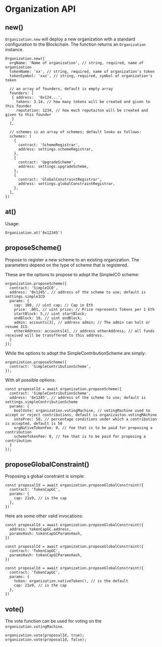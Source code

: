 # Organization API

## new()

`Organization.new` will deploy a new organization with a standard configuration to
the Blockchain. The function returns an `Organization` instance.

    Organization.new({
      orgName: 'Name of organization', // string, required, name of organization
      tokenName: 'xx', // string, required, name of organization's token
      tokenSymbol: 'xxx', // string, required, symbol of organization's token

      // an array of founders, default is empty array
      founders: [
       { address:  '0x124...',
         tokens: 3.14, // how many tokens will be created and given to this founder
         reputation: 1234, // how much reputaiton will be created and given to this founder
       }
      ],  

      // schemes is an array of schemes; default looks as follows:  
      schemes: [
        {
          contract: 'SchemeRegistrar',
          address: settings.schemeRegistrar,
        },
        {
          contract: 'UpgradeScheme',
          address: settings.upgradeScheme,
        },
        {
          contract: 'GlobalConstraintRegistrar',
          address: settings.globalConstraintRegistrar,
        },
      ],
    })


## at()

Usage:

    Organization.at('0x12345')

## proposeScheme()

Propose to register a new scheme to an existing organization. The parameters depend on the
type of scheme that is registered.

These are the options to propose to adopt the SimpleICO scheme:

    organization.proposeScheme({
      contract: 'SimpleICO',
      address: '0x1245', // address of the scheme to use; default is settings.simpleICO
      params: {
        cap: 100, // uint cap; // Cap in Eth
        price: .001, // uint price; // Price represents Tokens per 1 Eth
        startBlock: 5,// uint startBlock;
        endBlock: 10, // uint endBlock;
        admin: accounts[3], // address admin; // The admin can halt or resume ICO.
        etherAddress: accounts[4], // address etherAddress; // all funds received will be transffered to this address.
      }
    });

While the options to adopt the SimpleContributionScheme are simply:

    organization.proposeScheme({
      contract: 'SimpleContributionScheme',
    });

With all possible options:


    const proposalId = await organization.proposeScheme({
      contract: 'SimpleContributionScheme',
      address: '0x1245', // address of the scheme to use; default is settings.simpleContributionScheme
      params: {
        boolVote: organization.votingMachine, // votingMachine used to accept or reject contributions, default is organizaiton.votingMAchine
        votePrec: 50, // percentage conditions under which a contribution is accepted, default is 50
        orgNativeTokenFee: 0, // fee that is to be paid for proposing a contribution
        schemeTokenFee: 0, // fee that is to be paid for proposing a contribution
      }
    });

## proposeGlobalConstraint()

Proposing a global constraint is simple:

    const proposalId = await organization.proposeGlobalConstraint({
      contract: 'TokenCapGC',
      params: {
        cap: 21e9, // is the cap
      },
    })

Here are some other valid invocations:

    const proposalId = await organization.proposeGlobalConstraint({
      address: tokenCapGC.address,
      paramsHash: tokenCapGCParamsHash,
    })

    const proposalId = await organization.proposeGlobalConstraint({
      contract: 'TokenCapGC',
      paramsHash: tokenCapGCParamsHash,
    })

    const proposalId = await organization.proposeGlobalConstraint({
      contract: 'TokenCapGC',
      params: {
        token: organization.nativeToken(), // is the default
        cap: 21e9, // is the cap
      },
    })

## vote()

The vote function can be used for voting on the `organization.votingMachine`.

    organization.vote(proposalId, true);
    organization.vote(proposalId, false);
